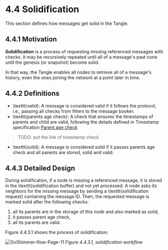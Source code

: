 # 4.4 Solidification
This section defines how messages get solid in the Tangle.

## 4.4.1 Motivation
**Solidification** is a process of requesting missing referenced messages with checks. It may be recursively repeated until all of a message's past cone until the genesis (or snapshot) become solid.

In that way, the Tangle enables all nodes to retrieve all of a message's history, even the ones joining the network at a point later in time.

## 4.4.2 Definitions
* \texttt{valid}: A message is considered valid if it follows the protocol, i.e., passing all checks from filters to the message booker.
* \texttt{parents age check}: A check that ensures the timestamps of parents and child are valid, following the details defined in Timestamp specification [Parent age check](#parent-age-check) 
> TODO: put the link of timestamp check
* \texttt{solid}: A message is considered solid if it passes parents age check and all parents are stored, solid and valid.

## 4.4.3 Detailed Design
During solidification, if a node is missing a referenced message, it is stored in the \texttt{solidification buffer} and not yet processed. A node asks its neighbors for the missing message by sending a \texttt{solidification request} containing the message ID. Then, the requested message is marked solid after the following checks:
1. all its parents are in the storage of this node and also marked as solid,
2. it passes parent age check,
3. all its parents are valid.

Figure 4.4.3.1 shows the process of solidification:

![GoShimmer-flow-Page-11](https://user-images.githubusercontent.com/11289354/111571487-cf492200-87e1-11eb-811c-d02e7547aab8.png)
*Figure 4.4.3.1, solidification workflow*